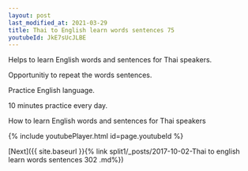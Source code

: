 ```yaml
---
layout: post
last_modified_at: 2021-03-29
title: Thai to English learn words sentences 75 
youtubeId: JkE7sUcJLBE
---
```

 
 
Helps to learn English words and sentences for Thai speakers.

Opportunitiy to repeat the words sentences. 

Practice English language. 
 
10 minutes practice every day. 
 
How to learn English words and sentences for Thai speakers 
 
{% include youtubePlayer.html id=page.youtubeId %}
 
 
[Next]({{ site.baseurl }}{% link  split1/_posts/2017-10-02-Thai to english learn words sentences 302 .md%})
 
